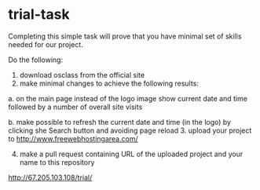trial-task
==========

Completing this simple task will prove that you have minimal set of skills needed for our project.

Do the following:

 1. download osclass from the official site
 2. make minimal changes to achieve the following results:

  a. on the main page instead of the logo image show current date and time followed by a number of overall site visits
  
  b. make possible to refresh the current date and time (in the logo) by clicking she Search button and avoiding page reload
 3. upload your project to http://www.freewebhostingarea.com/

 4. make a pull request containing URL of the uploaded project and your name to this repository

http://67.205.103.108/trial/
 
